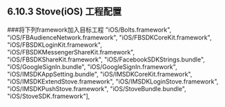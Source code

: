 ## 6.10.3 Stove(iOS) 工程配置

###将下列framework加入目标工程
"iOS/Bolts.framework", 
"iOS/FBAudienceNetwork.framework", 
"iOS/FBSDKCoreKit.framework",
 "iOS/FBSDKLoginKit.framework", 
"iOS/FBSDKMessengerShareKit.framework",
 "iOS/FBSDKShareKit.framework", 
"iOS/FacebookSDKStrings.bundle", 
"iOS/GoogleSignIn.bundle", 
"iOS/GoogleSignIn.framework",
 "iOS/IMSDKAppSetting.bundle",
 "iOS/IMSDKCoreKit.framework",
 "iOS/IMSDKExtendStove.framework", 
"iOS/IMSDKLoginStove.framework",
 "iOS/IMSDKPushStove.framework", 
"iOS/StoveBundle.bundle",
 "iOS/StoveSDK.framework"],